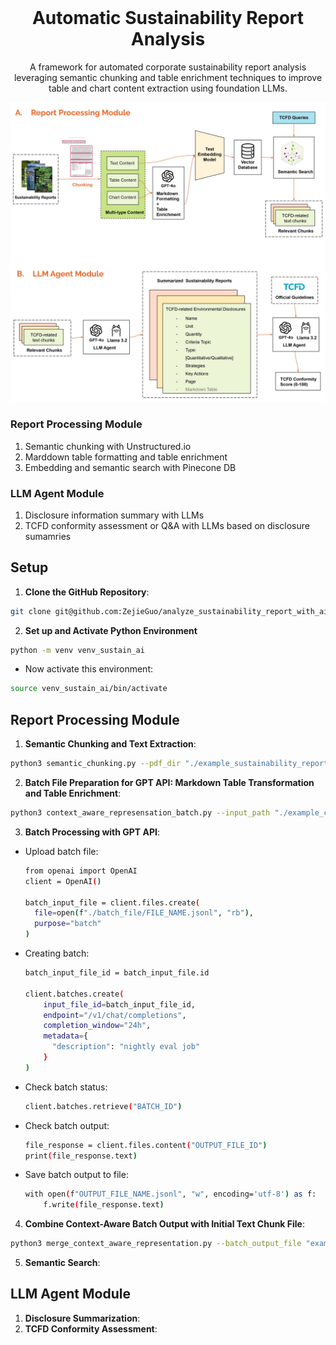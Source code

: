 <!-- Framework -->
<br />
<div align="center">
<h1 align="center">Automatic Sustainability Report Analysis</h3>
  <p align="center">
     A framework for automated corporate sustainability report analysis leveraging semantic chunking and table enrichment techniques to improve table and chart content extraction using foundation LLMs.
  </p>
  <a href="https://github.com/ZejieGuo/analyze_sustainability_report_with_ai">
    <img src="images/pipeline_report_processing.jpeg" alt="Pipeline" width="720">
  </a>
<div align="left">
  <h3 align="left">Report Processing Module</h3>
  <ol align="left">
    <li>Semantic chunking with Unstructured.io</li>
    <li>Marddown table formatting and table enrichment</li>
    <li>Embedding and semantic search with Pinecone DB</li>
  </ol>
  
  <h3 align="left">LLM Agent Module</h3>
  <ol align="left">
    <li>Disclosure information summary with LLMs</li>
    <li>TCFD conformity assessment or Q&A with LLMs based on disclosure sumamries</li>
  </ol>

<div align="left">
  <h2 align="left">Setup</h2>
  
1. **Clone the GitHub Repository**:
```bash
git clone git@github.com:ZejieGuo/analyze_sustainability_report_with_ai.git
```

2. **Set up and Activate Python Environment**

```bash
python -m venv venv_sustain_ai
```

- Now activate this environment:

```bash
source venv_sustain_ai/bin/activate
```

<div align="left">
  <h2 align="left">Report Processing Module</h2>

1. **Semantic Chunking and Text Extraction**:

```bash
python3 semantic_chunking.py --pdf_dir "./example_sustainability_report/" --output_dir "./example_chunk_output/"
```

2. **Batch File Preparation for GPT API: Markdown Table Transformation and Table Enrichment**:

```bash
python3 context_aware_represensation_batch.py --input_path "./example_chunk_output/" --output_folder "./batch_file/"
```

3. **Batch Processing with GPT API**:

- Upload batch file:

  ```bash
  from openai import OpenAI
  client = OpenAI()

  batch_input_file = client.files.create(
    file=open(f"./batch_file/FILE_NAME.jsonl", "rb"),
    purpose="batch"
  )
  ```

- Creating batch:

  ```bash
  batch_input_file_id = batch_input_file.id

  client.batches.create(
      input_file_id=batch_input_file_id,
      endpoint="/v1/chat/completions",
      completion_window="24h",
      metadata={
        "description": "nightly eval job"
      }
  )
  ```

- Check batch status:
  ```bash
  client.batches.retrieve("BATCH_ID")
  ```
- Check batch output:
  ```bash
  file_response = client.files.content("OUTPUT_FILE_ID")
  print(file_response.text)
  ```
- Save batch output to file:
  ```bash
  with open(f"OUTPUT_FILE_NAME.jsonl", "w", encoding='utf-8') as f:
      f.write(file_response.text)
  ```

4. **Combine Context-Aware Batch Output with Initial Text Chunk File**:

```bash
python3 merge_context_aware_representation.py --batch_output_file "example_context_aware_batch_output/abb_2023_1500char_markdown_description_batch_output.jsonl" --init_text_chunk_file "example_chunk_output/abb_2023_yolox_1500char.json" --output_file "updated_text_chunk/abb_2023_updated.json"
```

5. **Semantic Search**:

<div align="left">
  <h2 align="left">LLM Agent Module</h2>

1. **Disclosure Summarization**:
2. **TCFD Conformity Assessment**:
